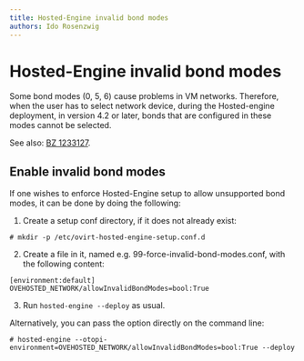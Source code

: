 ```yaml
---
title: Hosted-Engine invalid bond modes
authors: Ido Rosenzwig
---
```


# Hosted-Engine invalid bond modes

Some bond modes (0, 5, 6) cause problems in VM networks.
Therefore, when the user has to select network device, during the Hosted-engine deployment,
in version 4.2 or later,
bonds that are configured in these modes cannot be selected.

See also: [BZ 1233127](https://bugzilla.redhat.com/1233127).

## Enable invalid bond modes

If one wishes to enforce Hosted-Engine setup to allow unsupported bond modes, it can be done by doing the following:
 
1. Create a setup conf directory, if it does not already exist:

```
# mkdir -p /etc/ovirt-hosted-engine-setup.conf.d
```

2. Create a file in it, named e.g. 99-force-invalid-bond-modes.conf, with the following content:
```
[environment:default]
OVEHOSTED_NETWORK/allowInvalidBondModes=bool:True
```

3. Run ```hosted-engine --deploy``` as usual.

Alternatively, you can pass the option directly on the command line:
```
# hosted-engine --otopi-environment=OVEHOSTED_NETWORK/allowInvalidBondModes=bool:True --deploy
```
